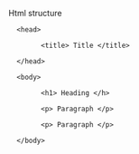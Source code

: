 Html structure

<html>

      <head>
     
            <title> Title </title>
            
      </head>
      
      <body>
      
            <h1> Heading </h>
            
            <p> Paragraph </p>
            
            <p> Paragraph </p>
            
      </body>
      
 </html>

